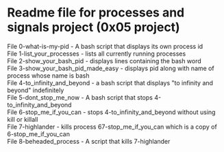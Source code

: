 # Readme file for processes and signals project (0x05 project)  

File 0-what-is-my-pid - A bash script that displays its own process id  
File 1-list_your_processes - lists all currently running processes  
File 2-show_your_bash_pid - displays lines containing the bash word  
File 3-show_your_bash_pid_made_easy - displays pid along with name of process whose name is bash  
File 4-to_infinity_and_beyond - a bash script that displays "to infinity and beyond" indefinitely  
File 5-dont_stop_me_now - A bash script that stops 4-to_infinity_and_beyond  
File 6-stop_me_if_you_can - stops 4-to_infinity_and_beyond without using kill or killall  
File 7-highlander - kills process 67-stop_me_if_you_can which is a copy of 6-stop_me_if_you_can  
File 8-beheaded_process - A script that kills 7-highlander
